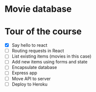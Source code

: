 # Movie database

# Tour of the course

* [x] Say hello to react
* [ ] Routing requests in React 
* [ ] List existing items (movies in this case)
* [ ] Add new items using forms and state
* [ ] Encapsulate database
* [ ] Express app
* [ ] Move API to server
* [ ] Deploy to Heroku
